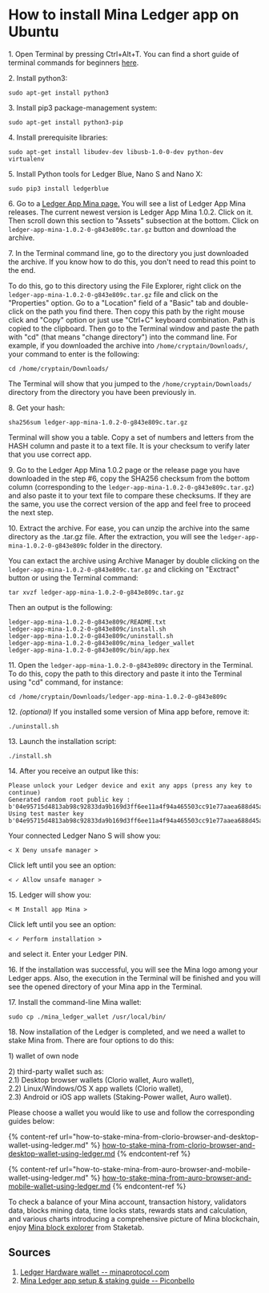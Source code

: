 # How to install Mina Ledger app on Ubuntu

1\. Open Terminal by pressing Ctrl+Alt+T. You can find a short guide of terminal commands for beginners [here](https://ubuntu.com/tutorials/command-line-for-beginners#3-opening-a-terminal).

2\. Install python3:

```
sudo apt-get install python3
```

3\. Install pip3 package-management system:

```
sudo apt-get install python3-pip
```

4\. Install prerequisite libraries:

```
sudo apt-get install libudev-dev libusb-1.0-0-dev python-dev virtualenv
```

5\. Install Python tools for Ledger Blue, Nano S and Nano X:

```
sudo pip3 install ledgerblue
```

6\. Go to a [Ledger App Mina page](https://github.com/jspada/ledger-app-mina/releases)[.](https://github.com/jspada/ledger-app-mina/releases].) You will see a list of Ledger App Mina releases. The current newest version is Ledger App Mina 1.0.2. Click on it. Then scroll down this section to "Assets" subsection at the bottom. Click on `ledger-app-mina-1.0.2-0-g843e809c.tar.gz` button and download the archive.

7\. In the Terminal command line, go to the directory you just downloaded the archive. If you know how to do this, you don't need to read this point to the end.

To do this, go to this directory using the File Explorer, right click on the `ledger-app-mina-1.0.2-0-g843e809c.tar.gz` file and click on the "Properties" option. Go to a "Location" field of a "Basic" tab and double-click on the path you find there. Then copy this path by the right mouse click and "Copy" option or just use "Ctrl+C" keyboard combination. Path is copied to the clipboard. Then go to the Terminal window and paste the path with "cd" (that means "change directory") into the command line. For example, if you downloaded the archive into `/home/cryptain/Downloads/`, your command to enter is the following:

```
cd /home/cryptain/Downloads/
```

The Terminal will show that you jumped to the `/home/cryptain/Downloads/` directory from the directory you have been previously in.

8\. Get your hash:

```
sha256sum ledger-app-mina-1.0.2-0-g843e809c.tar.gz
```

Terminal will show you a table. Copy a set of numbers and letters from the HASH column and paste it to a text file. It is your checksum to verify later that you use correct app.

9\. Go to the Ledger App Mina 1.0.2 page or the release page you have downloaded in the step #6, copy the SHA256 checksum from the bottom column (corresponding to the `ledger-app-mina-1.0.2-0-g843e809c.tar.gz`) and also paste it to your text file to compare these checksums. If they are the same, you use the correct version of the app and feel free to proceed the next step.

10\. Extract the archive. For ease, you can unzip the archive into the same directory as the .tar.gz file. After the extraction, you will see the `ledger-app-mina-1.0.2-0-g843e809c` folder in the directory.

You can extact the archive using Archive Manager by double clicking on the `ledger-app-mina-1.0.2-0-g843e809c.tar.gz` and clicking on "Exctract" button or using the Terminal command:

```
tar xvzf ledger-app-mina-1.0.2-0-g843e809c.tar.gz
```

Then an output is the following:

```
ledger-app-mina-1.0.2-0-g843e809c/README.txt
ledger-app-mina-1.0.2-0-g843e809c/install.sh
ledger-app-mina-1.0.2-0-g843e809c/uninstall.sh
ledger-app-mina-1.0.2-0-g843e809c/mina_ledger_wallet
ledger-app-mina-1.0.2-0-g843e809c/bin/app.hex
```

11\. Open the `ledger-app-mina-1.0.2-0-g843e809c` directory in the Terminal. To do this, copy the path to this directory and paste it into the Terminal using "cd" command, for instance:

```
cd /home/cryptain/Downloads/ledger-app-mina-1.0.2-0-g843e809c
```

12\. _(optional)_ If you installed some version of Mina app before, remove it:

```
./uninstall.sh
```

13\. Launch the installation script:

```
./install.sh
```

14\. After you receive an output like this:

```
Please unlock your Ledger device and exit any apps (press any key to continue)
Generated random root public key : b'04e95715d4813ab98c92833da9b169d3ff6ee11a4f94a465503cc91e77aaea688d45a0449f41bfaa2a1a789730e72d0ace759ca7c2b8a12e82c94cda61530cc363'
Using test master key b'04e95715d4813ab98c92833da9b169d3ff6ee11a4f94a465503cc91e77aaea688d45a0449f41bfaa2a1a789730e72d0ace759ca7c2b8a12e82c94cda61530cc363'
```

Your connected Ledger Nano S will show you:

```
< X Deny unsafe manager >
```

Click left until you see an option:

```
< ✓ Allow unsafe manager >
```

15\. Ledger will show you:

```
< M Install app Mina >
```

Click left until you see an option:

```
< ✓ Perform installation >
```

and select it. Enter your Ledger PIN.

16\. If the installation was successful, you will see the Mina logo among your Ledger apps. Also, the execution in the Terminal will be finished and you will see the opened directory of your Mina app in the Terminal.

17\. Install the command-line Mina wallet:

```
sudo cp ./mina_ledger_wallet /usr/local/bin/
```

18\. Now installation of the Ledger is completed, and we need a wallet to stake Mina from. There are four options to do this:

1\) wallet of own node

2\) third-party wallet such as:\
2.1) Desktop browser wallets (Clorio wallet, Auro wallet),\
2.2) Linux/Windows/OS X app wallets (Clorio wallet),\
2.3) Android or iOS app wallets (Staking-Power wallet, Auro wallet).

Please choose a wallet you would like to use and follow the corresponding guides below:

{% content-ref url="how-to-stake-mina-from-clorio-browser-and-desktop-wallet-using-ledger.md" %}
[how-to-stake-mina-from-clorio-browser-and-desktop-wallet-using-ledger.md](how-to-stake-mina-from-clorio-browser-and-desktop-wallet-using-ledger.md)
{% endcontent-ref %}

{% content-ref url="how-to-stake-mina-from-auro-browser-and-mobile-wallet-using-ledger.md" %}
[how-to-stake-mina-from-auro-browser-and-mobile-wallet-using-ledger.md](how-to-stake-mina-from-auro-browser-and-mobile-wallet-using-ledger.md)
{% endcontent-ref %}

To check a balance of your Mina account, transaction history, validators data, blocks mining data, time locks stats, rewards stats and calculation, and various charts introducing a comprehensive picture of Mina blockchain, enjoy [Mina block explorer](https://mina.staketab.com/) from Staketab.

## Sources

1. [Ledger Hardware wallet -- minaprotocol.com](https://docs.minaprotocol.com/en/advanced/ledger-app-mina#installing-on-windows)
2. [Mina Ledger app setup & staking guide -- Piconbello](https://www.youtube.com/watch?v=ZezT6HHL9yk)


